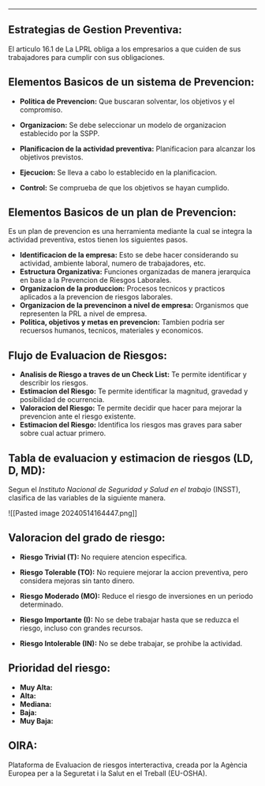
---
## Estrategias de Gestion Preventiva:

El articulo 16.1 de La LPRL obliga a los empresarios a que cuiden de sus trabajadores para cumplir con sus obligaciones. 



## Elementos Basicos de un sistema de Prevencion:

- **Politica de Prevencion:** Que buscaran solventar, los objetivos y el compromiso.
- **Organizacion:** Se debe seleccionar un modelo de organizacion establecido por la SSPP.

- **Planificacion de la actividad preventiva:** Planificacion para alcanzar los objetivos previstos.

- **Ejecucion:** Se lleva a cabo lo establecido en la planificacion.
- **Control:** Se comprueba de que los objetivos se hayan cumplido.


## Elementos Basicos  de un plan de Prevencion:
Es un plan de prevencion es una herramienta mediante la cual se integra la actividad preventiva, estos tienen los siguientes pasos.

- **Identificacion de la empresa:** Esto se debe hacer considerando su actividad, ambiente laboral, numero de trabajadores, etc.
- **Estructura Organizativa:** Funciones organizadas de manera jerarquica en base a la Prevencion de Riesgos Laborales.
- **Organizacion de la produccion:** Procesos tecnicos y practicos aplicados a la prevencion de riesgos laborales.
- **Organizacion de la prevencinon a nivel de empresa:** Organismos que representen la PRL a nivel de empresa.
- **Politica, objetivos y metas en prevencion:** Tambien podria ser recuersos humanos, tecnicos, materiales y economicos.

## Flujo de Evaluacion de Riesgos:

- **Analisis de Riesgo a traves de un Check List:** Te permite identificar y describir los riesgos.
- **Estimacion del Riesgo:** Te permite identificar la magnitud, gravedad y posibilidad de ocurrencia.
- **Valoracion del Riesgo:** Te permite decidir que hacer para mejorar la prevencion ante el riesgo existente.
- **Estimacion del Riesgo:** Identifica los riesgos mas graves para saber sobre cual actuar primero.


## Tabla de evaluacion y estimacion de riesgos (LD, D, MD):
Segun el *Instituto Nacional de Seguridad y Salud en el trabajo* (INSST), clasifica de las variables de la siguiente manera.

![[Pasted image 20240514164447.png]] 
## Valoracion del grado de riesgo:

- **Riesgo Trivial (T):**
	 No requiere atencion especifica.
- **Riesgo Tolerable (TO):**
	 No  requiere mejorar la accion preventiva, pero considera mejoras sin tanto dinero.
	 
- **Riesgo Moderado (MO):**
	 Reduce el riesgo de inversiones en un periodo determinado.
	 
- **Riesgo Importante (I):**
	 No se debe  trabajar  hasta que se reduzca el riesgo, incluso con grandes recursos. 
- **Riesgo Intolerable (IN):**
	 No se debe trabajar, se prohibe la actividad.


## Prioridad del riesgo:

- **Muy Alta:**
- **Alta:**
- **Mediana:**
- **Baja:**
- **Muy Baja:**

## OIRA:
Plataforma de Evaluacion de riesgos interteractiva, creada por la  Agència Europea per a la Seguretat i la Salut en el Treball (EU-OSHA).




